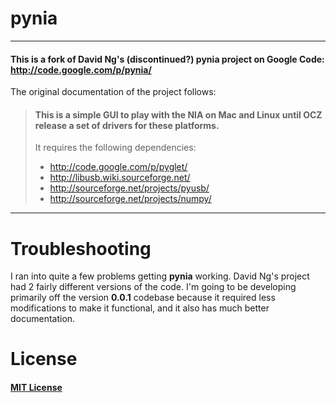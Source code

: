 # pynia

- - -
#### This is a fork of David Ng's (discontinued?) pynia project on Google Code: http://code.google.com/p/pynia/
The original documentation of the project follows:

>#### This is a simple GUI to play with the NIA on Mac and Linux until OCZ release a set of drivers for these platforms.
>
>It requires the following dependencies:
>* http://code.google.com/p/pyglet/
>* http://libusb.wiki.sourceforge.net/
>* http://sourceforge.net/projects/pyusb/
>* http://sourceforge.net/projects/numpy/

- - -

# Troubleshooting
I ran into quite a few problems getting **pynia** working. David Ng's project had 2 fairly different versions 
of the code. I'm going to be developing primarily off the version **0.0.1** codebase because it required less
modifications to make it functional, and it also has much better documentation.

# License #
#### [MIT License](http://opensource.org/licenses/mit-license.php)
